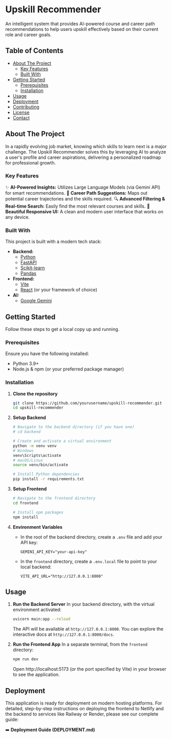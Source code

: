 # Upskill Recommender


An intelligent system that provides AI-powered course and career path recommendations to help users upskill effectively based on their current role and career goals.

## Table of Contents

- [About The Project](#about-the-project)
  - [Key Features](#key-features)
  - [Built With](#built-with)
- [Getting Started](#getting-started)
  - [Prerequisites](#prerequisites)
  - [Installation](#installation)
- [Usage](#usage)
- [Deployment](#deployment)
- [Contributing](#contributing)
- [License](#license)
- [Contact](#contact)

## About The Project

In a rapidly evolving job market, knowing which skills to learn next is a major challenge. The Upskill Recommender solves this by leveraging AI to analyze a user's profile and career aspirations, delivering a personalized roadmap for professional growth.

### Key Features

✨ **AI-Powered Insights:** Utilizes Large Language Models (via Gemini API) for smart recommendations.
🎯 **Career Path Suggestions:** Maps out potential career trajectories and the skills required.
🔍 **Advanced Filtering & Real-time Search:** Easily find the most relevant courses and skills.
📱 **Beautiful Responsive UI:** A clean and modern user interface that works on any device.

### Built With

This project is built with a modern tech stack:

*   **Backend:**
    *   [Python](https://www.python.org/)
    *   [FastAPI](https://fastapi.tiangolo.com/)
    *   [Scikit-learn](https://scikit-learn.org/)
    *   [Pandas](https://pandas.pydata.org/)
*   **Frontend:**
    *   [Vite](https://vitejs.dev/)
    *   [React](https://reactjs.org/) (or your framework of choice)
*   **AI:**
    *   [Google Gemini](https://ai.google.dev/)

## Getting Started

Follow these steps to get a local copy up and running.

### Prerequisites

Ensure you have the following installed:
*   Python 3.9+
*   Node.js & npm (or your preferred package manager)

### Installation

1.  **Clone the repository**
    ```sh
    git clone https://github.com/yourusername/upskill-recommender.git
    cd upskill-recommender
    ```

2.  **Setup Backend**
    ```sh
    # Navigate to the backend directory (if you have one)
    # cd backend 

    # Create and activate a virtual environment
    python -m venv venv
    # Windows
    venv\Scripts\activate
    # macOS/Linux
    source venv/bin/activate

    # Install Python dependencies
    pip install -r requirements.txt
    ```

3.  **Setup Frontend**
    ```sh
    # Navigate to the frontend directory
    cd frontend

    # Install npm packages
    npm install
    ```

4.  **Environment Variables**
    *   In the root of the backend directory, create a `.env` file and add your API key:
        ```
        GEMINI_API_KEY="your-api-key"
        ```
    *   In the `frontend` directory, create a `.env.local` file to point to your local backend:
        ```
        VITE_API_URL="http://127.0.0.1:8000"
        ```

## Usage

1.  **Run the Backend Server**
    In your backend directory, with the virtual environment activated:
    ```sh
    uvicorn main:app --reload
    ```
    The API will be available at `http://127.0.0.1:8000`. You can explore the interactive docs at `http://127.0.0.1:8000/docs`.

2.  **Run the Frontend App**
    In a separate terminal, from the `frontend` directory:
    ```sh
    npm run dev
    ```
    Open http://localhost:5173 (or the port specified by Vite) in your browser to see the application.

## Deployment

This application is ready for deployment on modern hosting platforms. For detailed, step-by-step instructions on deploying the frontend to Netlify and the backend to services like Railway or Render, please see our complete guide:

➡️ **Deployment Guide (DEPLOYMENT.md)**





